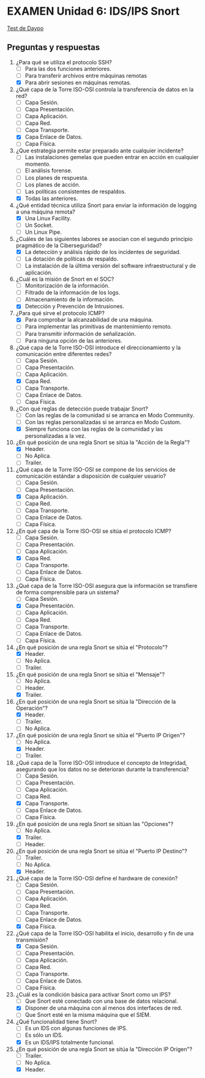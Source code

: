 # EXAMEN Unidad 6: IDS/IPS Snort

[Test de Daypo](https://www.daypo.com/ic-06.html)

## Preguntas y respuestas

1. ¿Para qué se utiliza el protocolo SSH?
	- [ ] Para las dos funciones anteriores.
	- [ ] Para transferir archivos entre máquinas remotas
	- [x] Para abrir sesiones en máquinas remotas.

2. ¿Qué capa de la Torre ISO-OSI controla la transferencia de datos en la red?
	- [ ] Capa Sesión.
	- [ ] Capa Presentación.
	- [ ] Capa Aplicación.
	- [ ] Capa Red.
	- [ ] Capa Transporte.
	- [x] Capa Enlace de Datos.
	- [ ] Capa Física.

3. ¿Que estrategia permite estar preparado ante cualquier incidente?
	- [ ] Las instalaciones gemelas que pueden entrar en acción en cualquier momento.
	- [ ] El análisis forense.
	- [ ] Los planes de respuesta.
	- [ ] Los planes de acción.
	- [ ] Las políticas consistentes de respaldos.
	- [x] Todas las anteriores.

4. ¿Qué entidad técnica utiliza Snort para enviar la información de logging a una máquina remota?
	- [x] Una Linux Facility.
	- [ ] Un Socket.
	- [ ] Un Linux Pipe.

5. ¿Cuáles de las siguientes labores se asocian con el segundo principio pragmático de la Ciberseguridad?
	- [x] La detección y análisis rápido de los incidentes de seguridad.
	- [ ] La dotación de políticas de respaldo.
	- [ ] La instalación de la última versión del software infraestructural y de aplicación.

6. ¿Cuál es la misión de Snort en el SOC?
	- [ ] Monitorización de la información.
	- [ ] Filtrado de la información de los logs.
	- [ ] Almacenamiento de la información.
	- [x] Detección y Prevención de Intrusiones.

7. ¿Para qué sirve el protocolo ICMP?
	- [x] Para comprobar la alcanzabilidad de una máquina.
	- [ ] Para implementar las primitivas de mantenimiento remoto.
	- [ ] Para transmitir información de señalización.
	- [ ] Para ninguna opción de las anteriores.

8. ¿Qué capa de la Torre ISO-OSI introduce el direccionamiento y la comunicación entre diferentes redes?
	- [ ] Capa Sesión.
	- [ ] Capa Presentación.
	- [ ] Capa Aplicación.
	- [x] Capa Red.
	- [ ] Capa Transporte.
	- [ ] Capa Enlace de Datos.
	- [ ] Capa Física.

9. ¿Con qué reglas de detección puede trabajar Snort?
	- [ ] Con las reglas de la comunidad si se arranca en Modo Community.
	- [ ] Con las reglas personalizadas si se arranca en Modo Custom.
	- [x] Siempre funciona con las reglas de la comunidad y las personalizadas a la vez.

10. ¿En qué posición de una regla Snort se sitúa la "Acción de la Regla"?
	- [x] Header.
	- [ ] No Aplica.
	- [ ] Trailer.

11. ¿Qué capa de la Torre ISO-OSI se compone de los servicios de comunicación estándar a disposición de cualquier usuario?
	- [ ] Capa Sesión.
	- [ ] Capa Presentación.
	- [x] Capa Aplicación.
	- [ ] Capa Red.
	- [ ] Capa Transporte.
	- [ ] Capa Enlace de Datos.
	- [ ] Capa Física.

12. ¿En qué capa de la Torre ISO-OSI se sitúa el protocolo ICMP?
	- [ ] Capa Sesión.
	- [ ] Capa Presentación.
	- [ ] Capa Aplicación.
	- [x] Capa Red.
	- [ ] Capa Transporte.
	- [ ] Capa Enlace de Datos.
	- [ ] Capa Física.

14. ¿Qué capa de la Torre ISO-OSI asegura que la información se transfiere de forma comprensible para un sistema?
	- [ ] Capa Sesión.
	- [x] Capa Presentación.
	- [ ] Capa Aplicación.
	- [ ] Capa Red.
	- [ ] Capa Transporte.
	- [ ] Capa Enlace de Datos.
	- [ ] Capa Física.

15. ¿En qué posición de una regla Snort se sitúa el "Protocolo"?
	- [x] Header.
	- [ ] No Aplica.
	- [ ] Trailer.

16. ¿En qué posición de una regla Snort se sitúa el "Mensaje"?
	- [ ] No Aplica.
	- [ ] Header.
	- [x] Trailer.

17. ¿En qué posición de una regla Snort se sitúa la "Dirección de la Operación"?
	- [x] Header.
	- [ ] Trailer.
	- [ ] No Aplica.

18. ¿En qué posición de una regla Snort se sitúa el "Puerto IP Origen"?
	- [ ] No Aplica.
	- [x] Header.
	- [ ] Trailer.

20. ¿Qué capa de la Torre ISO-OSI introduce el concepto de Integridad, asegurando que los datos no se deterioran durante la transferencia?
	- [ ] Capa Sesión.
	- [ ] Capa Presentación.
	- [ ] Capa Aplicación.
	- [ ] Capa Red.
	- [x] Capa Transporte.
	- [ ] Capa Enlace de Datos.
	- [ ] Capa Física.

21. ¿En qué posición de una regla Snort se sitúan las "Opciones"?
	- [ ] No Aplica.
	- [x] Trailer.
	- [ ] Header.

22. ¿En qué posición de una regla Snort se sitúa el "Puerto IP Destino"?
	- [ ] Trailer.
	- [ ] No Aplica.
	- [x] Header.

23. ¿Qué capa de la Torre ISO-OSI define el hardware de conexión?
	- [ ] Capa Sesión.
	- [ ] Capa Presentación.
	- [ ] Capa Aplicación.
	- [ ] Capa Red.
	- [ ] Capa Transporte.
	- [ ] Capa Enlace de Datos.
	- [x] Capa Física.

24. ¿Qué capa de la Torre ISO-OSI habilita el inicio, desarrollo y fin de una transmisión?
	- [x] Capa Sesión.
	- [ ] Capa Presentación.
	- [ ] Capa Aplicación.
	- [ ] Capa Red.
	- [ ] Capa Transporte.
	- [ ] Capa Enlace de Datos.
	- [ ] Capa Física.

25. ¿Cuál es la condición básica para activar Snort como un IPS?
	- [ ] Que Snort esté conectado con una base de datos relacional.
	- [x] Disponer de una máquina con al menos dos interfaces de red.
	- [ ] Que Snort esté en la misma máquina que el SIEM.

26. ¿Qué funcionalidad tiene Snort?
	- [ ] Es un IDS con algunas funciones de IPS.
	- [ ] Es sólo un IDS.
	- [x] Es un IDS/IPS totalmente funcional.

27. ¿En qué posición de una regla Snort se sitúa la "Dirección IP Origen"?
	- [ ] Trailer.
	- [ ] No Aplica.
	- [x] Header.
